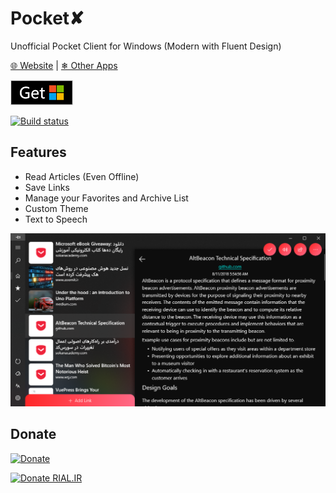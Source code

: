 # Pocket✘

Unofficial Pocket Client for Windows (Modern with Fluent Design)

[🌐 Website](https://yazdipour.github.io/)
| [❄ Other Apps](https://yazdipour.github.io/apps)

[![MS Store](./Assets/msstore.png)](https://www.microsoft.com/store/apps/9NDT5N34SR2P?ocid=badge)

[![Build status](https://build.appcenter.ms/v0.1/apps/5dc566ec-33b7-43a2-9f2f-a767502f3282/branches/master/badge)](https://appcenter.ms)

## Features

* Read Articles (Even Offline)
* Save Links
* Manage your Favorites and Archive List
* Custom Theme
* Text to Speech

![Screenshot](./Assets/Screenshot.png)

## Donate

[![Donate](https://www.buymeacoffee.com/assets/img/custom_images/orange_img.png)](https://buymeacoff.ee/XrTW5YQDy)

[![Donate RIAL.IR](https://img.shields.io/badge/donate-IRAN-blue.svg)](https://www.payping.ir/yazdipour)